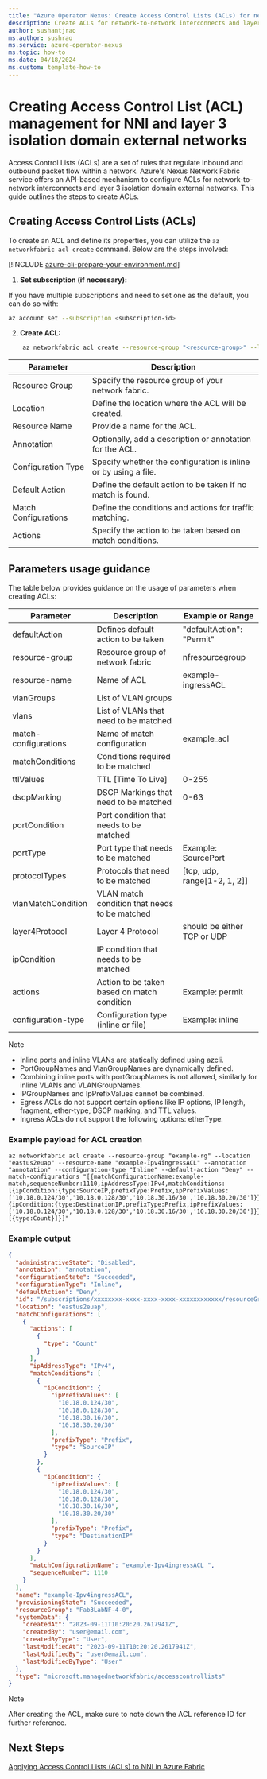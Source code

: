 ```yaml
---
title: "Azure Operator Nexus: Create Access Control Lists (ACLs) for network-to-network interconnects and layer 3 isolation domain external networks "
description: Create ACLs for network-to-network interconnects and layer 3 isolation domain external networks.
author: sushantjrao 
ms.author: sushrao
ms.service: azure-operator-nexus
ms.topic: how-to
ms.date: 04/18/2024
ms.custom: template-how-to
---
```


# Creating Access Control List (ACL) management for NNI and layer 3 isolation domain external networks

Access Control Lists (ACLs) are a set of rules that regulate inbound and outbound packet flow within a network. Azure's Nexus Network Fabric service offers an API-based mechanism to configure ACLs for network-to-network interconnects and layer 3 isolation domain external networks. This guide outlines the steps to create ACLs.

## Creating Access Control Lists (ACLs)

To create an ACL and define its properties, you can utilize the `az networkfabric acl create` command. Below are the steps involved:

 [!INCLUDE [azure-cli-prepare-your-environment.md](~/reusable-content/azure-cli/azure-cli-prepare-your-environment.md)]

1. **Set subscription (if necessary):**
 
If you have multiple subscriptions and need to set one as the default, you can do so with:
 
```bash
az account set --subscription <subscription-id>
```

2. **Create ACL:**

```bash
    az networkfabric acl create --resource-group "<resource-group>" --location "<location>" --resource-name "<acl-name>" --annotation "<annotation>" --configuration-type "<configuration-type>" --default-action "<default-action>" --match-configurations "[{matchConfigurationName:<match-config-name>,sequenceNumber:<sequence-number>,ipAddressType:<IPv4/IPv6>,matchConditions:[{ipCondition:{type:<SourceIP/DestinationIP>,prefixType:<Prefix/Exact>,ipPrefixValues:['<ip-prefix1>', '<ip-prefix2>', ...]}}],actions:[{type:<Action>}]}]"
```

| Parameter            | Description                                                          |
|----------------------|----------------------------------------------------------------------|
| Resource Group       | Specify the resource group of your network fabric.                   |
| Location             | Define the location where the ACL will be created.                   |
| Resource Name        | Provide a name for the ACL.                                          |
| Annotation           | Optionally, add a description or annotation for the ACL.            |
| Configuration Type   | Specify whether the configuration is inline or by using a file.     |
| Default Action       | Define the default action to be taken if no match is found.          |
| Match Configurations| Define the conditions and actions for traffic matching.              |
| Actions              | Specify the action to be taken based on match conditions.            |


## Parameters usage guidance

The table below provides guidance on the usage of parameters when creating ACLs:

| Parameter              | Description                                                | Example or Range                |
|------------------------|------------------------------------------------------------|---------------------------------|
| defaultAction          | Defines default action to be taken                         | "defaultAction": "Permit"      |
| resource-group         | Resource group of network fabric                           | nfresourcegroup                 |
| resource-name          | Name of ACL                                                | example-ingressACL              |
| vlanGroups             | List of VLAN groups                                        |                                 |
| vlans                  | List of VLANs that need to be matched                      |                                 |
| match-configurations   | Name of match configuration                                | example_acl                     |
| matchConditions        | Conditions required to be matched                          |                                 |
| ttlValues              | TTL [Time To Live]                                         | 0-255                           |
| dscpMarking            | DSCP Markings that need to be matched                      | 0-63                            |
| portCondition          | Port condition that needs to be matched                    |                                 |
| portType               | Port type that needs to be matched                         | Example: SourcePort             |
| protocolTypes          | Protocols that need to be matched                          | [tcp, udp, range[1-2, 1, 2]]    |
| vlanMatchCondition     | VLAN match condition that needs to be matched              |                                 |
| layer4Protocol         | Layer 4 Protocol                                           | should be either TCP or UDP     |
| ipCondition            | IP condition that needs to be matched                      |                                 |
| actions                | Action to be taken based on match condition                | Example: permit                 |
| configuration-type     | Configuration type (inline or file)                        | Example: inline                 |

> [!NOTE]
> - Inline ports and inline VLANs are statically defined using azcli.<br>
> - PortGroupNames and VlanGroupNames are dynamically defined.<br>
> - Combining inline ports with portGroupNames is not allowed, similarly for inline VLANs and VLANGroupNames.<br>
> - IPGroupNames and IpPrefixValues cannot be combined.<br>
> - Egress ACLs do not support certain options like IP options, IP length, fragment, ether-type, DSCP marking, and TTL values.<br>
> - Ingress ACLs do not support the following options: etherType.<br>

### Example payload for ACL creation

```Azure CLI
az networkfabric acl create --resource-group "example-rg" --location "eastus2euap" --resource-name "example-Ipv4ingressACL" --annotation "annotation" --configuration-type "Inline" --default-action "Deny" --match-configurations "[{matchConfigurationName:example-match,sequenceNumber:1110,ipAddressType:IPv4,matchConditions:[{ipCondition:{type:SourceIP,prefixType:Prefix,ipPrefixValues:['10.18.0.124/30','10.18.0.128/30','10.18.30.16/30','10.18.30.20/30']}},{ipCondition:{type:DestinationIP,prefixType:Prefix,ipPrefixValues:['10.18.0.124/30','10.18.0.128/30','10.18.30.16/30','10.18.30.20/30']}}],actions:[{type:Count}]}]"
```

### Example output

```json
{
  "administrativeState": "Disabled",
  "annotation": "annotation",
  "configurationState": "Succeeded",
  "configurationType": "Inline",
  "defaultAction": "Deny",
  "id": "/subscriptions/xxxxxxxx-xxxx-xxxx-xxxx-xxxxxxxxxxxx/resourceGroups/Fab3LabNF-4-0/providers/Microsoft.ManagedNetworkFabric/accessControlLists/L3domain091123-Ipv4egressACL",
  "location": "eastus2euap",
  "matchConfigurations": [
    {
      "actions": [
        {
          "type": "Count"
        }
      ],
      "ipAddressType": "IPv4",
      "matchConditions": [
        {
          "ipCondition": {
            "ipPrefixValues": [
              "10.18.0.124/30",
              "10.18.0.128/30",
              "10.18.30.16/30",
              "10.18.30.20/30"
            ],
            "prefixType": "Prefix",
            "type": "SourceIP"
          }
        },
        {
          "ipCondition": {
            "ipPrefixValues": [
              "10.18.0.124/30",
              "10.18.0.128/30",
              "10.18.30.16/30",
              "10.18.30.20/30"
            ],
            "prefixType": "Prefix",
            "type": "DestinationIP"
          }
        }
      ],
      "matchConfigurationName": "example-Ipv4ingressACL ",
      "sequenceNumber": 1110
    }
  ],
  "name": "example-Ipv4ingressACL",
  "provisioningState": "Succeeded",
  "resourceGroup": "Fab3LabNF-4-0",
  "systemData": {
    "createdAt": "2023-09-11T10:20:20.2617941Z",
    "createdBy": "user@email.com",
    "createdByType": "User",
    "lastModifiedAt": "2023-09-11T10:20:20.2617941Z",
    "lastModifiedBy": "user@email.com",
    "lastModifiedByType": "User"
  },
  "type": "microsoft.managednetworkfabric/accesscontrollists"
}
```

> [!NOTE]
> After creating the ACL, make sure to note down the ACL reference ID for further reference.


## Next Steps

[Applying Access Control Lists (ACLs) to NNI in Azure Fabric](howto-apply-access-control-list-to-network-to-network-interconnects.md)

